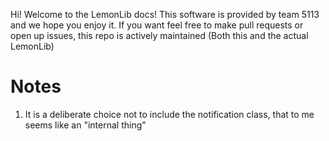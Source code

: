 Hi! Welcome to the LemonLib docs! This software is provided by team 5113 and we hope you enjoy it. If you want feel free to make pull requests or open up issues, this repo is actively maintained (Both this and the actual LemonLib)

# Notes
1. It is a deliberate choice not to include the notification class, that to me seems like an "internal thing"